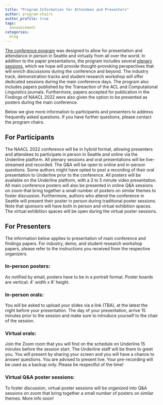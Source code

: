```yaml
---
title: "Program Information for Attendees and Presenters"
author: program-chairs
author_profile: true
tags:
  announcement
categories:
  blog
---
```


[The conference program](https://2022.naacl.org/program/) was designed to allow for presentation and attendance in person in Seattle and virtually from all over the world. 
In addition to the paper presentations, the program includes several [plenary sessions](https://2022.naacl.org/program/keynotes-panels/), 
which we hope will provide thought-provoking perspectives that will enrich discussions during the conference and beyond. 
The industry track, demonstration tracks and student research workshop will offer dedicated sessions during the main conference days. 
The program also includes papers published by the Transaction of the ACL and Computational Linguistics journals. 
Furthermore, papers accepted for publication in the Findings of NAACL 2022 were also given the option to be presented as posters during the main conference.

Below we give more information to participants and presenters to address frequently asked questions. 
If you have further questions, please contact the program chairs.

## For Participants

The NAACL 2022 conference will be in hybrid format, allowing presenters and attendees to participate in person in Seattle and online via the Underline platform.
All plenary sessions and oral presentations will be live-streamed and recorded. 
The Q&A will be open to online and in-person questions. 
Some authors might have opted to post a recording of their oral presentation to Underline prior to the conference.
All posters will be available on the Underline platform, with a 3 to 5 minute video presentation. 
All main conference posters will also be presented in online Q&A sessions on zoom that bring together a small number of posters on similar themes to foster discussion. 
Furthermore, authors who attend the conference in Seattle will present their poster in person during traditional poster sessions.
Note that sponsors will have both in person and virtual exhibition spaces. 
The virtual exhibition spaces will be open during the virtual poster sessions.

## For Presenters

The information below applies to presentation of main conference and findings papers. 
For industry, demo, and student research workshop papers, please refer to the instructions you received from the respective organizers.

### In-person posters:

As notified by email, posters have to be in a portrait format. Poster boards are vertical: 4' width x 8' height.

### In-person orals:

You will be asked to upload your slides via a link (TBA), 
at the latest the night before your presentation. 
The day of your presentation, arrive 15 minutes prior to the session and make sure to introduce yourself to the chair of the session.

### Virtual orals:

Join the Zoom room that you will find on the schedule on Underline 15 minutes before the session start. The Underline staff will be there to greet you. You will present by sharing your screen and you will have a chance to answer questions. You are advised to present live. Your pre-recording will be used as a backup only. Please be respectful of the time!

### Virtual Q&A poster sessions:

To foster discussion, virtual poster sessions will be organized into Q&A sessions on zoom that bring together a small number of posters on similar themes. More info soon!